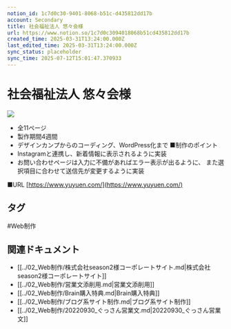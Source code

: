 ```yaml
---
notion_id: 1c7d0c30-9401-8068-b51c-d435812dd17b
account: Secondary
title: 社会福祉法人 悠々会様
url: https://www.notion.so/1c7d0c3094018068b51cd435812dd17b
created_time: 2025-03-31T13:24:00.000Z
last_edited_time: 2025-03-31T13:24:00.000Z
sync_status: placeholder
sync_time: 2025-07-12T15:01:47.370933
---
```

# 社会福祉法人 悠々会様

![](https://prod-files-secure.s3.us-west-2.amazonaws.com/d58fe38c-a9d4-4466-aed9-85604b7b2c6d/0e5b2206-581c-468f-b53d-d800722e0313/%E3%82%B9%E3%82%AF%E3%83%AA%E3%83%BC%E3%83%B3%E3%82%B7%E3%83%A7%E3%83%83%E3%83%88_2024-06-22_9.17.58.jpg?X-Amz-Algorithm=AWS4-HMAC-SHA256&X-Amz-Content-Sha256=UNSIGNED-PAYLOAD&X-Amz-Credential=ASIAZI2LB466WBEVC23L%2F20250719%2Fus-west-2%2Fs3%2Faws4_request&X-Amz-Date=20250719T065731Z&X-Amz-Expires=3600&X-Amz-Security-Token=IQoJb3JpZ2luX2VjEIX%2F%2F%2F%2F%2F%2F%2F%2F%2F%2FwEaCXVzLXdlc3QtMiJGMEQCIEyCki7%2FshYk3MvxEjGt5ZWMmXNMRKOvPW%2BR4irUEdWjAiBKRyuNTAlrBARQqal5WgVLajBljBVVSJsJeq7Ww3M8WCqIBAie%2F%2F%2F%2F%2F%2F%2F%2F%2F%2F8BEAAaDDYzNzQyMzE4MzgwNSIMLNn4%2BHswMg1iElL%2FKtwD64uFqSbRTDZ7%2B6taQLGPvcD7JOinoGkwlau5hsx0xpkhGPIuyg%2FTWujAUVJ3SH%2BMAXcywWm9OjNS%2F2Nve2knh4CmNDMmf4g1xWGzhzlcB6OWDpie4KoLqEbyElD2cI%2Bitgs%2F2HN5WBuciQecrWsX17DZGxiVUqf8dITWCJLAaXsxhv5bc9yC1FNGFsOnJyQl%2BoifFbdNy3i8bBaiK8scRqMA2m6KipZcHHpV6ZkDAL4XzI79EYiVz%2BeVlOtJKDoe2VeLoRT950zUe%2FODhoSLL%2FlY%2F9a7fIxAe0Pm%2FTDrxU2Wv4IxCzeeHgZat5Utn%2F7lT7p%2Fof%2FdaeiDjRs%2Fgv666XRwq7NSCJWpXt4vwTaf6DJmx0JpvE6xdXMa4sAhhbEHBA7jedEKRG%2FY1VqFRXH%2Fa4JssEmL%2B52yUh9652pdElOJ%2FZNPlnbz0tTeoZBDi3qDZ%2FNuAj%2Bsy%2FAyG9JR3OpwQg4dQMRn6jN4K6ZePrrmODKqQKMfDqtRNFC5tYesNvvI0jlRHiO6gP2d10AaBHPjZyB43iteON0gRA%2FL8O9DdY00mga3IMUD2x%2FfNVzsGPsrvmZtXMF3o%2FzXWzPb9meNWgq5AQTcYJ8A7gsO%2B3HeQs0sEFGQUOIn3npkKlYw0cXswwY6pgGkfNIjR5ArQe7ZuRUoOPWMl2N%2F0j8H96%2BDOKxliOe2GRRaA7638za%2B69tVKENQl4GyuaTF79wkA612%2FKPtx1nMxstWbDJkLg8XWZkNtacPmhqA9P2So0z4DXlBwKp6K75X0%2BRHork0YUhD0QgiTGlKIC%2BdmHN3kBmYKNwxWetkQA5piRAjSGt57b9KuyqdprA3kCr8LaOgZwhijnHEJ6lwOfSzpdNh&X-Amz-Signature=2e36de6b8aa4605e765d929d025772a9f68b3db757f2b12f1f9656d03eb1b274&X-Amz-SignedHeaders=host&x-amz-checksum-mode=ENABLED&x-id=GetObject)
- 全11ページ
- 製作期間4週間
- デザインカンプからのコーディング、WordPress化まで
■制作のポイント
- Instagramと連携し、新着情報に表示されるように実装
- お問い合わせページは入力に不備があればエラー表示が出るように、
  また選択項目に合わせて送信先が変更するように実装

■URL
[https://www.yuyuen.com/](https://www.yuyuen.com/)

## タグ

#Web制作 

## 関連ドキュメント

- [[../02_Web制作/株式会社season2様コーポレートサイト.md|株式会社season2様コーポレートサイト]]
- [[../02_Web制作/営業文添削用.md|営業文添削用]]
- [[../02_Web制作/Brain購入特典.md|Brain購入特典]]
- [[../02_Web制作/ブログ系サイト制作.md|ブログ系サイト制作]]
- [[../02_Web制作/20220930_ぐっさん営業文.md|20220930_ぐっさん営業文]]
